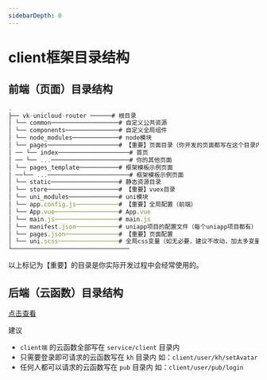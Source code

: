 ```yaml
---
sidebarDepth: 0
---
```


# client框架目录结构

## 前端（页面）目录结构

```js
.
├── vk-unicloud-router ──────# 根目录
│ └── common───────────────────# 自定义公共资源
│ └── components───────────────# 自定义全局组件
│ └── node_modules─────────────# node模块
│ └── pages────────────────────# 【重要】页面目录（你开发的页面都写在这个目录内）
│ ── └── index────────────────────# 首页
│ ── └── ...──────────────────────# 你的其他页面
│ └── pages_template───────────# 框架模板示例页面
│ ──└── ...───────────────────────# 框架模板示例页面
│ └── static───────────────────# 静态资源目录
│ └── store────────────────────# 【重要】vuex目录
│ └── uni_modules──────────────# uni模块
│ └── app.config.js────────────# 【重要】全局配置（前端）
│ └── App.vue──────────────────# App.vue
│ └── main.js──────────────────# main.js
│ └── manifest.json────────────# uniapp项目的配置文件（每个uniapp项目都有）
│ └── pages.json───────────────# 【重要】页面配置
│ └── uni.scss─────────────────# 全局css变量（如无必要，建议不改动，加太多变量会使包体积变大）
└─────────────────────────────────
```

以上标记为【重要】的目录是你实际开发过程中会经常使用的。

## 后端（云函数）目录结构

[点击查看](https://vkdoc.fsq.pub/client/uniCloud/cloudfunctions/catalogue.html)

建议 

* `client端` 的云函数全部写在 `service/client` 目录内
* 只需要登录即可请求的云函数写在 `kh` 目录内 如：`client/user/kh/setAvatar` 
* 任何人都可以请求的云函数写在 `pub` 目录内 如：`client/user/pub/login`
